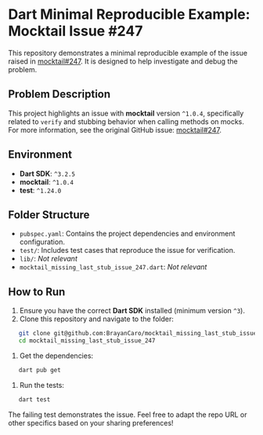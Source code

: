 # Dart Minimal Reproducible Example: Mocktail Issue #247

This repository demonstrates a minimal reproducible example of the issue raised
in [mocktail#247](https://github.com/felangel/mocktail/issues/247).
It is designed to help investigate and debug the
problem.

## Problem Description

This project highlights an issue with **mocktail** version `^1.0.4`, specifically related to `verify` and stubbing
behavior when calling methods on mocks.
For more information, see the original GitHub issue: [mocktail#247](https://github.com/felangel/mocktail/issues/247).

## Environment

- **Dart SDK**: `^3.2.5`
- **mocktail**: `^1.0.4`
- **test**: `^1.24.0`

## Folder Structure

- `pubspec.yaml`: Contains the project dependencies and environment configuration.
- `test/`: Includes test cases that reproduce the issue for verification.
- `lib/`: *Not relevant*
- `mocktail_missing_last_stub_issue_247.dart`: *Not relevant*

## How to Run

1. Ensure you have the correct **Dart SDK** installed (minimum version `^3`).
2. Clone this repository and navigate to the folder:

``` bash
   git clone git@github.com:BrayanCaro/mocktail_missing_last_stub_issue_247.git
   cd mocktail_missing_last_stub_issue_247
```

1. Get the dependencies:

``` bash
   dart pub get
```

1. Run the tests:

``` bash
   dart test
```

The failing test demonstrates the issue.
Feel free to adapt the repo URL or other specifics based on your sharing preferences!
